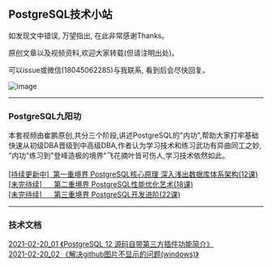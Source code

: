 ## PostgreSQL技术小站

如发现文中错误, 万望指出, 在此非常感谢Thanks。<br/>

原创文章以及视频资料,欢迎大家转载(但请注明出处)。<br/>

可以issue或微信(18045062285)与我联系, 看到后会尽快回复。<br/>

![image](https://github.com/cuipengdba/pger/blob/main/images/cuipengwx.png)

* * *
### PostgreSQL九阳功
本套视频由崔鹏原创,共分三个阶段,讲述PostgreSQL的"内功",帮助大家打牢基础<br/>
快速从初级DBA晋级到中高级DBA,作者认为学习技术和练习武功有异曲同工之妙,<br/>
"内功"练习到"登峰造极的境界"飞花摘叶皆可伤人,学习技术依然如此。<br/>
<br/>
<a href='#'>[持续更新中]&nbsp;&nbsp;第一重境界 PostgreSQL核心原理 深入浅出数据库体系架构(12课)<a/><br/>
<a href='#'>[未完待续]&nbsp;&nbsp;&nbsp;&nbsp;&nbsp;&nbsp;第二重境界 PostgreSQL性能优化艺术(18课)<a/><br/>
<a href='#'>[未完待续]&nbsp;&nbsp;&nbsp;&nbsp;&nbsp;&nbsp;第三重境界 PostgreSQL开发进阶(22课)<a/><br/>
* * *
### 技术文档
<a href='https://github.com/cuipengdba/pger/blob/main/tree/202102/20210220_01.md'>2021-02-20_01 《PostgreSQL 12 源码自带第三方插件功能简介》<a/><br/>
<a href='https://github.com/cuipengdba/pger/blob/main/tree/202102/20210220_02.md'>2021-02-20_02 《解决github图片不显示的问题(windows)》<a/><br/>
